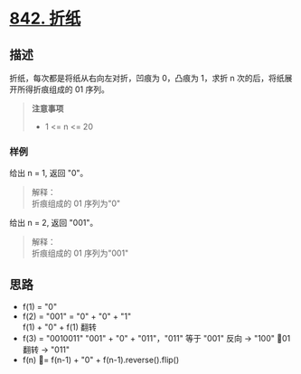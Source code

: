 # [842. 折纸](http://www.lintcode.com/zh-cn/problem/origami/)

## 描述

折纸，每次都是将纸从右向左对折，凹痕为 0，凸痕为 1，求折 n 次的后，将纸展开所得折痕组成的 01 序列。

> **注意事项**
> * 1 <= n <= 20

### 样例
给出 n = 1, 返回 "0"。
> 解释：  
折痕组成的 01 序列为"0"

给出 n = 2, 返回 "001"。
> 解释：  
折痕组成的 01 序列为"001"

## 思路

* f(1) = "0"
* f(2) = "001" = "0" + "0" + "1"   
  f(1) + "0" + f(1) 翻转
* f(3) = "0010011"
  "001" + "0" + "011"，"011" 等于 "001" 反向 -> "100" 01 翻转 -> "011" 
* f(n) = f(n-1) + "0" + f(n-1).reverse().flip()
